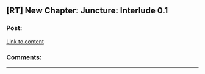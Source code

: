 ## [RT] New Chapter: Juncture: Interlude 0.1

### Post:

[Link to content](http://junctureserial.blogspot.com/2015/10/interlude-01.html)

### Comments:

---

